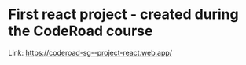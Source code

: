 # First react project - created during the CodeRoad course
Link: https://coderoad-sg--project-react.web.app/
